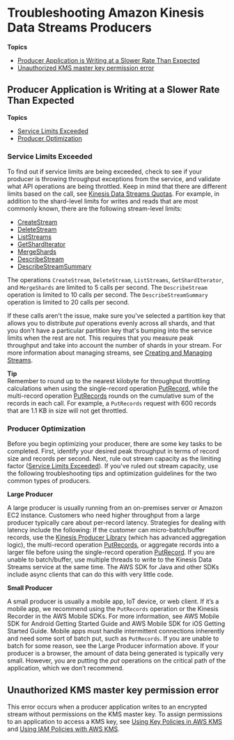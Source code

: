 # Troubleshooting Amazon Kinesis Data Streams Producers<a name="troubleshooting-producers"></a>

**Topics**
+ [Producer Application is Writing at a Slower Rate Than Expected](#producer-writing-at-slower-rate)
+ [Unauthorized KMS master key permission error](#unauthorized-kms-producer)

## Producer Application is Writing at a Slower Rate Than Expected<a name="producer-writing-at-slower-rate"></a>

**Topics**
+ [Service Limits Exceeded](#service-limits-exceeded)
+ [Producer Optimization](#producer-optimization)

### Service Limits Exceeded<a name="service-limits-exceeded"></a>

To find out if service limits are being exceeded, check to see if your producer is throwing throughput exceptions from the service, and validate what API operations are being throttled\. Keep in mind that there are different limits based on the call, see [Kinesis Data Streams Quotas](service-sizes-and-limits.md)\. For example, in addition to the shard\-level limits for writes and reads that are most commonly known, there are the following stream\-level limits:
+ [CreateStream](https://docs.aws.amazon.com/kinesis/latest/APIReference/API_CreateStream.html)
+ [DeleteStream](https://docs.aws.amazon.com/kinesis/latest/APIReference/API_DeleteStream.html)
+ [ListStreams](https://docs.aws.amazon.com/kinesis/latest/APIReference/API_ListStreams.html)
+ [GetShardIterator](https://docs.aws.amazon.com/kinesis/latest/APIReference/API_GetShardIterator.html)
+ [MergeShards](https://docs.aws.amazon.com/kinesis/latest/APIReference/API_MergeShards.html)
+ [DescribeStream](https://docs.aws.amazon.com/kinesis/latest/APIReference/API_DescribeStream.html)
+ [DescribeStreamSummary](https://docs.aws.amazon.com/kinesis/latest/APIReference/API_DescribeStreamSummary.html)

The operations `CreateStream`, `DeleteStream`, `ListStreams`, `GetShardIterator`, and `MergeShards` are limited to 5 calls per second\. The `DescribeStream` operation is limited to 10 calls per second\. The `DescribeStreamSummary` operation is limited to 20 calls per second\.

If these calls aren't the issue, make sure you've selected a partition key that allows you to distribute *put* operations evenly across all shards, and that you don't have a particular partition key that's bumping into the service limits when the rest are not\. This requires that you measure peak throughput and take into account the number of shards in your stream\. For more information about managing streams, see [Creating and Managing Streams](working-with-streams.md)\.

**Tip**  
Remember to round up to the nearest kilobyte for throughput throttling calculations when using the single\-record operation [PutRecord](https://docs.aws.amazon.com/kinesis/latest/APIReference/API_PutRecord.html), while the multi\-record operation [PutRecords](https://docs.aws.amazon.com/kinesis/latest/APIReference/API_PutRecords.html) rounds on the cumulative sum of the records in each call\. For example, a `PutRecords` request with 600 records that are 1\.1 KB in size will not get throttled\. 

### Producer Optimization<a name="producer-optimization"></a>

Before you begin optimizing your producer, there are some key tasks to be completed\. First, identify your desired peak throughput in terms of record size and records per second\. Next, rule out stream capacity as the limiting factor \([Service Limits Exceeded](#service-limits-exceeded)\)\. If you've ruled out stream capacity, use the following troubleshooting tips and optimization guidelines for the two common types of producers\.

**Large Producer**

A large producer is usually running from an on\-premises server or Amazon EC2 instance\. Customers who need higher throughput from a large producer typically care about per\-record latency\. Strategies for dealing with latency include the following: If the customer can micro\-batch/buffer records, use the [Kinesis Producer Library](https://docs.aws.amazon.com/kinesis/latest/dev/developing-producers-with-kpl.html) \(which has advanced aggregation logic\), the multi\-record operation [PutRecords](https://docs.aws.amazon.com/kinesis/latest/APIReference/API_PutRecords.html), or aggregate records into a larger file before using the single\-record operation [PutRecord](https://docs.aws.amazon.com/kinesis/latest/APIReference/API_PutRecord.html)\. If you are unable to batch/buffer, use multiple threads to write to the Kinesis Data Streams service at the same time\. The AWS SDK for Java and other SDKs include async clients that can do this with very little code\.

**Small Producer**

A small producer is usually a mobile app, IoT device, or web client\. If it’s a mobile app, we recommend using the `PutRecords` operation or the Kinesis Recorder in the AWS Mobile SDKs\. For more information, see AWS Mobile SDK for Android Getting Started Guide and AWS Mobile SDK for iOS Getting Started Guide\. Mobile apps must handle intermittent connections inherently and need some sort of batch put, such as `PutRecords`\. If you are unable to batch for some reason, see the Large Producer information above\. If your producer is a browser, the amount of data being generated is typically very small\. However, you are putting the *put* operations on the critical path of the application, which we don’t recommend\.

## Unauthorized KMS master key permission error<a name="unauthorized-kms-producer"></a>

This error occurs when a producer application writes to an encrypted stream without permissions on the KMS master key\. To assign permissions to an application to access a KMS key, see [Using Key Policies in AWS KMS](https://docs.aws.amazon.com/kms/latest/developerguide/key-policies.html) and [Using IAM Policies with AWS KMS](https://docs.aws.amazon.com/kms/latest/developerguide/iam-policies.html)\.